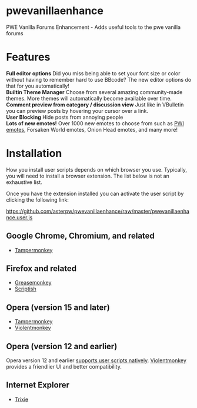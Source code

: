 # pwevanillaenhance
PWE Vanilla Forums Enhancement - Adds useful tools to the pwe vanilla forums
<h1>Features</h1>
<b>Full editor options</b>
Did you miss being able to set your font size or color without having to remember hard to use BBcode?  The new editor options do that for you automatically!<br>
<b>Builtin Theme Manager</b>
Choose from several amazing community-made themes.  More themes will automatically become available over time.<br>
<b>Comment preview from category / discussion view</b>
Just like in VBulletin you can preview posts by hovering your cursor over a link.<br>
<b>User Blocking</b> Hide posts from annoying people<br>
<b>Lots of new emotes!</b>
Over 1000 new emotes to choose from such as <a href="http://i.imgur.com/EMfoL4u.png">PWI emotes</a>, Forsaken World emotes, Onion Head emotes, and many more!<br>
<p>

<h1> Installation</h1>
<p>How you install user scripts depends on which browser you use. Typically, you will need to install a browser extension. The list below is not an exhaustive list.</p>
<p>Once you have the extension installed you can activate the user script by clicking the following link:
<p><a href='https://github.com/asterpw/pwevanillaenhance/raw/master/pwevanillaenhance.user.js'>https://github.com/asterpw/pwevanillaenhance/raw/master/pwevanillaenhance.user.js</a>
<h2>Google Chrome, Chromium, and related</h2>
<ul>
	<li><a href="https://chrome.google.com/webstore/detail/tampermonkey/dhdgffkkebhmkfjojejmpbldmpobfkfo">Tampermonkey</a></li>
</ul>

<h2>Firefox and related</h2>
<ul>
	<li><a href="https://addons.mozilla.org/firefox/addon/greasemonkey/">Greasemonkey</a></li>
	<li><a href="https://addons.mozilla.org/firefox/addon/scriptish/">Scriptish</a></li>
</ul>

<h2>Opera (version 15 and later)</h2>
<ul>
	<li><a href="https://addons.opera.com/extensions/details/tampermonkey-beta/">Tampermonkey</a></li>
	<li><a href="https://addons.opera.com/extensions/details/violent-monkey/">Violentmonkey</a></li>
</ul>

<h2>Opera (version 12 and earlier)</h2>
<p>Opera version 12 and earlier <a href="http://www.opera.com/docs/userjs/using/#writingscripts">supports user scripts natively</a>. <a href="https://addons.opera.com/extensions/details/violent-monkey/">Violentmonkey</a> provides a friendlier UI and better compatibility.</p>

<h2>Internet Explorer</h2>
<ul>
	<li><a href="http://sourceforge.net/projects/trixiewpf45/">Trixie</a></li>
</ul>
